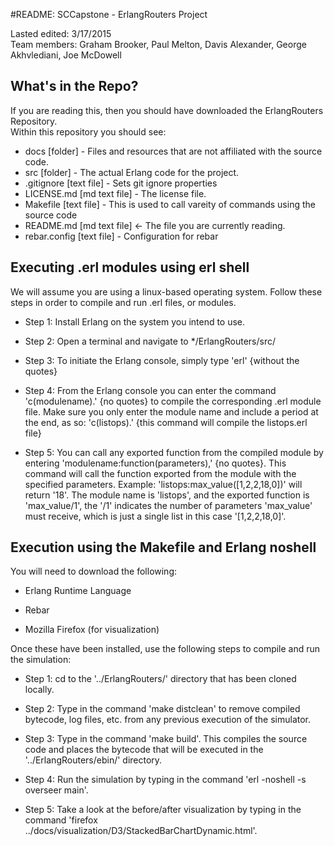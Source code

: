 #README: SCCapstone - ErlangRouters Project

Lasted edited: 3/17/2015  
Team members: Graham Brooker, Paul Melton, Davis Alexander, George Akhvlediani, Joe McDowell

## What's in the Repo?

If you are reading this, then you should have downloaded the ErlangRouters Repository.  
Within this repository you should see:  
* docs       [folder]       - Files and resources that are not affiliated with the source code.
* src        [folder]       - The actual Erlang code for the project.
* .gitignore [text file]    - Sets git ignore properties
* LICENSE.md [md text file] - The license file. 
* Makefile   [text file]    - This is used to call vareity of commands using the source code
* README.md  [md text file] <- The file you are currently reading.  
* rebar.config [text file]  - Configuration for rebar

## Executing .erl modules using erl shell
We will assume you are using a linux-based operating system. Follow these steps in order to compile and run .erl files, or modules. 
* Step 1: Install Erlang on the system you intend to use.

* Step 2: Open a terminal and navigate to */ErlangRouters/src/

* Step 3: To initiate the Erlang console, simply type 'erl' {without the quotes}

* Step 4: From the Erlang console you can enter the command 'c(modulename).' {no quotes} 
to compile the corresponding .erl module file. Make sure you only enter the module name and include a period at the end, 
as so: 'c(listops).' {this command will compile the listops.erl file}

* Step 5: You can call any exported function from the compiled module by entering 'modulename:function(parameters),' {no quotes}. This command will call the function exported from the module with the specified parameters. Example: 'listops:max_value([1,2,2,18,0])' will return '18'. The module name is 'listops', and the exported function is 'max_value/1', the '/1' indicates the number of parameters 'max_value' must receive, which is just a single list in this case '[1,2,2,18,0]'. 

## Execution using the Makefile and Erlang noshell
You will need to download the following:
* Erlang Runtime Language

* Rebar

* Mozilla Firefox (for visualization)

Once these have been installed, use the following steps to compile and run the simulation:
* Step 1: cd to the '../ErlangRouters/' directory that has been cloned locally.

* Step 2: Type in the command 'make distclean' to remove compiled bytecode, log files,
etc. from any previous execution of the simulator.

* Step 3: Type in the command 'make build'. This compiles the source code and places the
bytecode that will be executed in the '../ErlangRouters/ebin/' directory.

* Step 4: Run the simulation by typing in the command 'erl -noshell -s overseer main'.

* Step 5: Take a look at the before/after visualization by typing in the command
'firefox ../docs/visualization/D3/StackedBarChartDynamic.html'.

